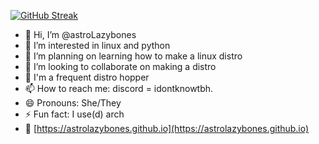 [![GitHub Streak](https://streak-stats.demolab.com?user=astroLazybones&theme=nightowl)](https://git.io/streak-stats)
- 👋 Hi, I’m @astroLazybones
- 👀 I’m interested in linux and python
- 🌱 I’m planning on learning how to make a linux distro 
- 💞️ I’m looking to collaborate on making a distro
- 🦗 I'm a frequent distro hopper
- 📫 How to reach me: discord = idontknowtbh.
- 😄 Pronouns: She/They
- ⚡ Fun fact: I use(d) arch
- 🌃 [https://astrolazybones.github.io](https://astrolazybones.github.io)

<!---
astroLazybones/astroLazybones is a ✨ special ✨ repository because its `README.md` (this file) appears on your GitHub profile.
You can click the Preview link to take a look at your changes.
--->
